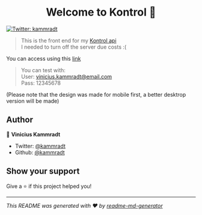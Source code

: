 <h1 align="center">Welcome to Kontrol 👋</h1>
<p>
  <a href="https://twitter.com/kammradt" target="_blank">
    <img alt="Twitter: kammradt" src="https://img.shields.io/twitter/follow/kammradt.svg?style=social" />
  </a>
</p>

> This is the front end for my [Kontrol api](https://github.com/kammradt/kontrol-api)  
> I needed to turn off the server due costs :( 

You can access using this [link](http://kontrol-everything.herokuapp.com/)  
> You can test with:  
> User: vinicius.kammradt@email.com  
> Pass: 12345678  

(Please note that the design was made for mobile first, a better desktrop version will be made)

## Author

👤 **Vinicius Kammradt**

* Twitter: [@kammradt](https://twitter.com/kammzinho)
* Github: [@kammradt](https://github.com/kammradt)


## Show your support

Give a ⭐️ if this project helped you!

***
_This README was generated with ❤️ by [readme-md-generator](https://github.com/kefranabg/readme-md-generator)_
